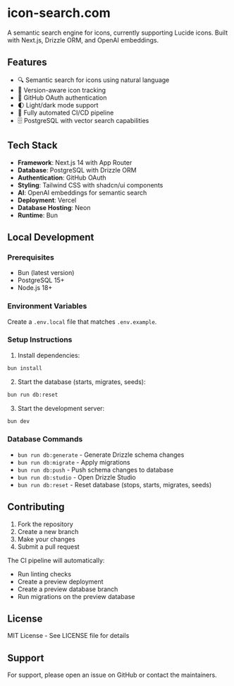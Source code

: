 # icon-search.com

A semantic search engine for icons, currently supporting Lucide icons. Built with Next.js, Drizzle ORM, and OpenAI embeddings.

## Features

- 🔍 Semantic search for icons using natural language
- 🎯 Version-aware icon tracking
- 🔐 GitHub OAuth authentication
- 🌓 Light/dark mode support
- 🚀 Fully automated CI/CD pipeline
- 🗄️ PostgreSQL with vector search capabilities

## Tech Stack

- **Framework**: Next.js 14 with App Router
- **Database**: PostgreSQL with Drizzle ORM
- **Authentication**: GitHub OAuth
- **Styling**: Tailwind CSS with shadcn/ui components
- **AI**: OpenAI embeddings for semantic search
- **Deployment**: Vercel
- **Database Hosting**: Neon
- **Runtime**: Bun

## Local Development

### Prerequisites

- Bun (latest version)
- PostgreSQL 15+
- Node.js 18+

### Environment Variables

Create a `.env.local` file that matches `.env.example`.


### Setup Instructions

1. Install dependencies:

```bash
bun install
```

2. Start the database (starts, migrates, seeds):

```bash
bun run db:reset
```

3. Start the development server:

```bash
bun dev
```

### Database Commands

- `bun run db:generate` - Generate Drizzle schema changes
- `bun run db:migrate` - Apply migrations
- `bun run db:push` - Push schema changes to database
- `bun run db:studio` - Open Drizzle Studio
- `bun run db:reset` - Reset database (stops, starts, migrates, seeds)

## Contributing

1. Fork the repository
2. Create a new branch
3. Make your changes
4. Submit a pull request

The CI pipeline will automatically:
- Run linting checks
- Create a preview deployment
- Create a preview database branch
- Run migrations on the preview database

## License

MIT License - See LICENSE file for details

## Support

For support, please open an issue on GitHub or contact the maintainers.